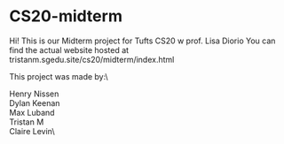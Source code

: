 # CS20-midterm

Hi! This is our Midterm project for Tufts CS20 w prof. Lisa Diorio
You can find the actual website hosted at tristanm.sgedu.site/cs20/midterm/index.html

This project was made by:\

Henry Nissen\
Dylan Keenan\
Max Luband\
Tristan M\
Claire Levin\